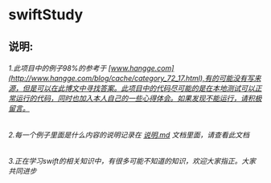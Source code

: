 # swiftStudy

## 说明:

###### 1.此项目中的例子98%的参考于 [www.hangge.com](http://www.hangge.com/blog/cache/category_72_17.html),有的可能没有写来源，但是可以在此博文中寻找答案。此项目中的代码尽可能的是在本地测试可以正常运行的代码，同时也加入本人自己的一些心得体会。如果发现不能运行，请积极留言。


###### 2.每一个例子里面是什么内容的说明记录在 [说明.md](说明.md) 文档里面，请查看此文档

###### 3.正在学习swift的相关知识中，有很多可能不知道的知识，欢迎大家指正。大家共同进步


